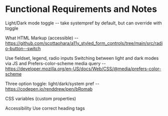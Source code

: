 # Functional Requirements and Notes

Light/Dark mode toggle -- take systempref by default, but can override with toggle

What HTML Markup (accessible) -- https://github.com/scottaohara/a11y_styled_form_controls/tree/main/src/radio-button--switch

Use fieldset, legend, radio inputs
Switching between light and dark modes via JS and Prefers-color-scheme media query -- https://developer.mozilla.org/en-US/docs/Web/CSS/@media/prefers-color-scheme

Three option toggle: light/dark/system pref -- https://codepen.io/renddrew/pen/bRomab

CSS variables (custom properties)

Accessibility
Use correct heading tags
